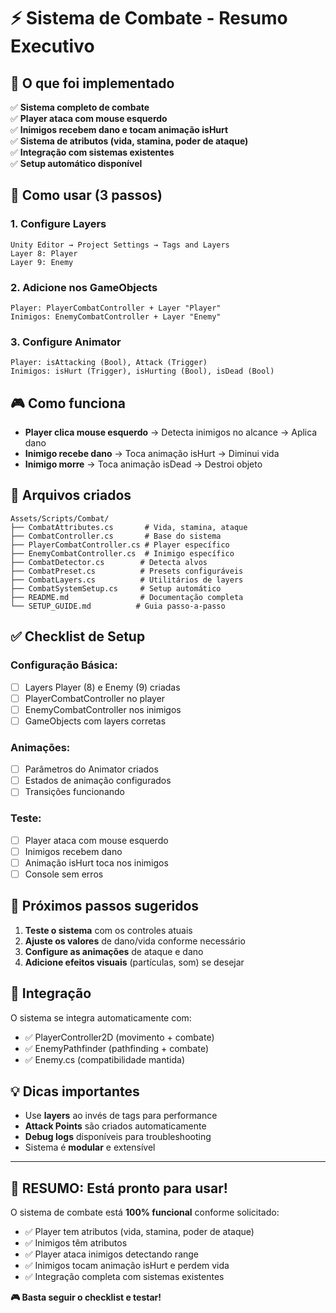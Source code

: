 # ⚡ Sistema de Combate - Resumo Executivo

## 🎯 O que foi implementado

✅ **Sistema completo de combate**  
✅ **Player ataca com mouse esquerdo**  
✅ **Inimigos recebem dano e tocam animação isHurt**  
✅ **Sistema de atributos (vida, stamina, poder de ataque)**  
✅ **Integração com sistemas existentes**  
✅ **Setup automático disponível**

## 🚀 Como usar (3 passos)

### 1. Configure Layers
```
Unity Editor → Project Settings → Tags and Layers
Layer 8: Player
Layer 9: Enemy
```

### 2. Adicione nos GameObjects
```
Player: PlayerCombatController + Layer "Player"
Inimigos: EnemyCombatController + Layer "Enemy"
```

### 3. Configure Animator
```
Player: isAttacking (Bool), Attack (Trigger)
Inimigos: isHurt (Trigger), isHurting (Bool), isDead (Bool)
```

## 🎮 Como funciona

- **Player clica mouse esquerdo** → Detecta inimigos no alcance → Aplica dano
- **Inimigo recebe dano** → Toca animação isHurt → Diminui vida
- **Inimigo morre** → Toca animação isDead → Destroi objeto

## 📁 Arquivos criados

```
Assets/Scripts/Combat/
├── CombatAttributes.cs       # Vida, stamina, ataque
├── CombatController.cs       # Base do sistema
├── PlayerCombatController.cs # Player específico
├── EnemyCombatController.cs  # Inimigo específico
├── CombatDetector.cs        # Detecta alvos
├── CombatPreset.cs          # Presets configuráveis
├── CombatLayers.cs          # Utilitários de layers
├── CombatSystemSetup.cs     # Setup automático
├── README.md                # Documentação completa
└── SETUP_GUIDE.md          # Guia passo-a-passo
```

## ✅ Checklist de Setup

### Configuração Básica:
- [ ] Layers Player (8) e Enemy (9) criadas
- [ ] PlayerCombatController no player
- [ ] EnemyCombatController nos inimigos
- [ ] GameObjects com layers corretas

### Animações:
- [ ] Parâmetros do Animator criados
- [ ] Estados de animação configurados
- [ ] Transições funcionando

### Teste:
- [ ] Player ataca com mouse esquerdo
- [ ] Inimigos recebem dano
- [ ] Animação isHurt toca nos inimigos
- [ ] Console sem erros

## 🎯 Próximos passos sugeridos

1. **Teste o sistema** com os controles atuais
2. **Ajuste os valores** de dano/vida conforme necessário  
3. **Configure as animações** de ataque e dano
4. **Adicione efeitos visuais** (partículas, som) se desejar

## 🔧 Integração

O sistema se integra automaticamente com:
- ✅ PlayerController2D (movimento + combate)
- ✅ EnemyPathfinder (pathfinding + combate)  
- ✅ Enemy.cs (compatibilidade mantida)

## 💡 Dicas importantes

- Use **layers** ao invés de tags para performance
- **Attack Points** são criados automaticamente
- **Debug logs** disponíveis para troubleshooting
- Sistema é **modular** e extensível

---

## 🚀 **RESUMO: Está pronto para usar!**

O sistema de combate está **100% funcional** conforme solicitado:
- ✅ Player tem atributos (vida, stamina, poder de ataque)
- ✅ Inimigos têm atributos 
- ✅ Player ataca inimigos detectando range
- ✅ Inimigos tocam animação isHurt e perdem vida
- ✅ Integração completa com sistemas existentes

**🎮 Basta seguir o checklist e testar!**
